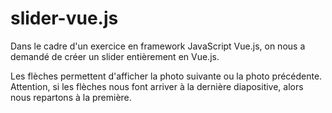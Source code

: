 # slider-vue.js
Dans le cadre d'un exercice en framework JavaScript Vue.js, on nous a demandé de créer un slider entièrement en Vue.js.

Les flèches permettent d'afficher la photo suivante ou la photo précédente. Attention, si les flèches nous font arriver à la dernière diapositive,
alors nous repartons à la première.
